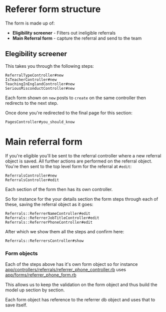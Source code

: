 # Referer form structure

The form is made up of:

- **Eligibility screener** - Filters out ineligible referrals
- **Main Referral form** - capture the referral and send to the team

## Elegibility screener

This takes you through the following steps:

```
ReferralTypeController#new
IsTeacherController#new
TeachingInEnglandController#new
SeriousMisconductController#new
```

Each form shown on `new` posts to `create` on the same controller then redirects to the next step.

Once done you're redirected to the final page for this section:

```
PagesController#you_should_know
```

# Main referral form

If you're eligible you'll be sent to the referral controller where a new referral object is saved. All further actions are performed on the referral object. You're then sent to the top level form for the referral at `#edit`:

```
ReferralsController#new
ReferralsController#edit
```

Each section of the form then has its own controller.

So for instance for the your details section the form steps through each of these, saving the referral object as it goes:

```
Referrals::ReferrerNameController#edit
Referrals::ReferrerJobTitleController#edit
Referrals::ReferrerPhoneController#edit
```

After which we show them all the steps and confirm here:

```
Referrals::ReferrersController#show
```

### Form objects

Each of the steps above has it's own form object so for instance [app/controllers/referrals/referrer_phone_controller.rb](../app/controllers/referrals/referrer_phone_controller.rb) uses [app/forms/referrer_phone_form.rb](../app/forms/referrer_phone_form.rb)

This allows us to keep the validation on the form object and thus build the model up section by section.

Each form object has reference to the referrer db object and uses that to save itself.
